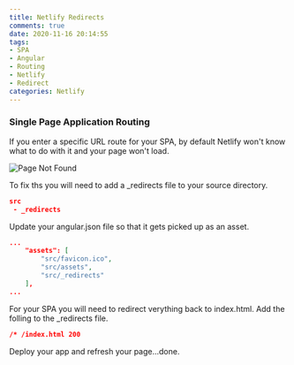 ```yaml
---
title: Netlify Redirects
comments: true
date: 2020-11-16 20:14:55
tags:
- SPA
- Angular
- Routing
- Netlify
- Redirect
categories: Netlify
---
```


### Single Page Application Routing

If you enter a specific URL route for your SPA, by default Netlify won't know what to do with it and your page won't load.

![](/assets/images/2020-11-16/PageNotFound.png "Page Not Found")

To fix ths you will need to add a _redirects file to your source directory.

``` json
src
 - _redirects
```

Update your angular.json file so that it gets picked up as an asset.

``` json
...
    "assets": [
        "src/favicon.ico",
        "src/assets",
        "src/_redirects"
    ],
...
```

For your SPA you will need to redirect verything back to index.html.
Add the folling to the _redirects file.

``` json
/* /index.html 200
```

Deploy your app and refresh your page...done.